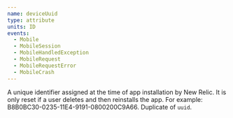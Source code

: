 ```yaml
---
name: deviceUuid
type: attribute
units: ID
events:
  - Mobile
  - MobileSession
  - MobileHandledException
  - MobileRequest
  - MobileRequestError
  - MobileCrash
---
```


A unique identifier assigned at the time of app installation by New Relic. It is only reset if a user deletes and then reinstalls the app. For example: B8B0BC30-0235-11E4-9191-0800200C9A66. Duplicate of `uuid`.
